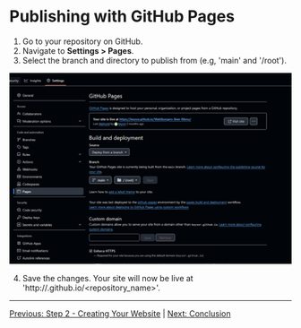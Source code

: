 # Publishing with GitHub Pages
1. Go to your repository on GitHub.
2. Navigate to **Settings > Pages**.
3. Select the branch and directory to publish from (e.g, 'main' and '/root').


![Settings](https://github.com/keysor/Creating_Github_Hosted_Website/blob/main/git_web.png)

4. Save the changes. Your site will now be live at 'http://<username>.github.io/<repository_name>'.

---

[Previous: Step 2 - Creating Your Website](Step_Two.md) | [Next: Conclusion](Conclusion.md)
